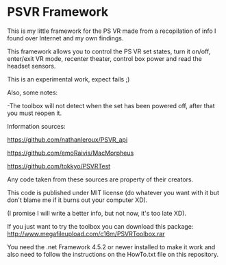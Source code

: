 # PSVR Framework

This is my little framework for the PS VR made from a recopilation of info I found over Internet and my own findings.

This framework allows you to control the PS VR set states, turn it on/off, enter/exit VR mode, recenter theater, control box power and read the headset sensors.

This is an experimental work, expect fails ;)

Also, some notes:

-The toolbox will not detect when the set has been powered off, after that you must reopen it.

Information sources: 

https://github.com/nathanleroux/PSVR_api

https://github.com/emoRaivis/MacMorpheus

https://github.com/tokkyo/PSVRTest

Any code taken from these sources are property of their creators.

This code is published under MIT license (do whatever you want with it but don't blame me if it burns out your computer XD).

(I promise I will write a better info, but not now, it's too late XD).

If you just want to try the toolbox you can download this package: http://www.megafileupload.com/c16m/PSVRToolbox.rar

You need the .net Framework 4.5.2 or newer installed to make it work and also need to follow the instructions on the HowTo.txt file on this repository.
